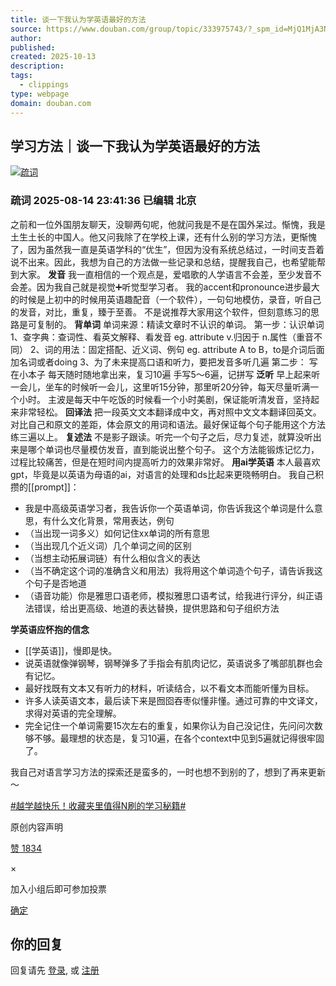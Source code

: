 ```yaml
---
title: 谈一下我认为学英语最好的方法
source: https://www.douban.com/group/topic/333975743/?_spm_id=MjQ1MjA3NTM4&_i=0369235Q6hlFr5
author:
published:
created: 2025-10-13
description:
tags:
  - clippings
type: webpage
domain: douban.com
---
```

## 学习方法｜谈一下我认为学英语最好的方法

[![疏词](https://img9.doubanio.com/icon/up245207538-5.jpg)](https://www.douban.com/people/245207538/)

### 疏词 2025-08-14 23:41:36 已编辑 北京

之前和一位外国朋友聊天，没聊两句呢，他就问我是不是在国外呆过。惭愧，我是土生土长的中国人。他又问我除了在学校上课，还有什么别的学习方法，更惭愧了，因为虽然我一直是英语学科的“优生”，但因为没有系统总结过，一时间支吾着说不出来。因此，我想为自己的方法做一些记录和总结，提醒我自己，也希望能帮到大家。 **发音** 我一直相信的一个观点是，爱唱歌的人学语言不会差，至少发音不会差。因为我自己就是视觉➕听觉型学习者。 我的accent和pronounce进步最大的时候是上初中的时候用英语趣配音（一个软件），一句句地模仿，录音，听自己的发音，对比，重复，臻于至善。 不是说推荐大家用这个软件，但刻意练习的思路是可复制的。 **背单词** 单词来源：精读文章时不认识的单词。 第一步：认识单词 1、查字典：查词性、看英文解释、看发音 eg. attribute v.归因于 n.属性（重音不同） 2、词的用法：固定搭配、近义词、例句 eg. attribute A to B，to是介词后面加名词或者doing 3、为了未来提高口语和听力，要把发音多听几遍 第二步： 写在小本子 每天随时随地拿出来，复习10遍 手写5～6遍，记拼写 **泛听** 早上起来听一会儿，坐车的时候听一会儿，这里听15分钟，那里听20分钟，每天尽量听满一个小时。 主波是每天中午吃饭的时候看一个小时美剧，保证能听清发音，坚持起来非常轻松。 **回译法** 把一段英文文本翻译成中文，再对照中文文本翻译回英文。 对比自己和原文的差距，体会原文的用词和语法。最好保证每个句子能用这个方法练三遍以上。 **复述法** 不是影子跟读。听完一个句子之后，尽力复述，就算没听出来是哪个单词也尽量模仿发音，直到能说出整个句子。 这个方法能锻炼记忆力，过程比较痛苦，但是在短时间内提高听力的效果非常好。 **用ai学英语** 本人最喜欢gpt，毕竟是以英语为母语的ai，对语言的处理和ds比起来更晓畅明白。 我自己积攒的[[prompt]]：

- 我是中高级英语学习者，我告诉你一个英语单词，你告诉我这个单词是什么意思，有什么文化背景，常用表达，例句
- （当出现一词多义）如何记住xx单词的所有意思
- （当出现几个近义词）几个单词之间的区别
- （当想主动拓展词链）有什么相似含义的表达
- （当不确定这个词的准确含义和用法）我将用这个单词造个句子，请告诉我这个句子是否地道
- （语音功能）你是雅思口语老师，模拟雅思口语考试，给我进行评分，纠正语法错误，给出更高级、地道的表达替换，提供思路和句子组织方法

**学英语应怀抱的信念**

- [[学英语]]，慢即是快。
- 说英语就像弹钢琴，钢琴弹多了手指会有肌肉记忆，英语说多了嘴部肌群也会有记忆。
- 最好找既有文本又有听力的材料，听读结合，以不看文本而能听懂为目标。
- 许多人读英语文本，最后读下来是囫囵吞枣似懂非懂。通过可靠的中文译文，求得对英语的完全理解。
- 完全记住一个单词需要15次左右的重复，如果你认为自己没记住，先问问次数够不够。最理想的状态是，复习10遍，在各个context中见到5遍就记得很牢固了。

我自己对语言学习方法的探索还是蛮多的，一时也想不到别的了，想到了再来更新～

[#越学越快乐！收藏夹里值得N刷的学习秘籍#](https://www.douban.com/search?q=%23%E8%B6%8A%E5%AD%A6%E8%B6%8A%E5%BF%AB%E4%B9%90%EF%BC%81%E6%94%B6%E8%97%8F%E5%A4%B9%E9%87%8C%E5%80%BC%E5%BE%97N%E5%88%B7%E7%9A%84%E5%AD%A6%E4%B9%A0%E7%A7%98%E7%B1%8D%23)

原创内容声明

[赞 1834](https://www.douban.com/accounts/register?reason=like)

×

加入小组后即可参加投票

[确定](https://www.douban.com/group/topic/333975743/)

## 你的回复

回复请先 [登录](https://www.douban.com/accounts/register?reason=discuss), 或 [注册](https://www.douban.com/accounts/register?reason=discuss)